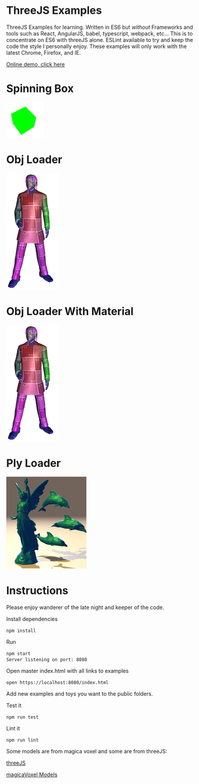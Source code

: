 ThreeJS Examples
=======

ThreeJS Examples for learning.  Written in ES6 but <i>without</i> 
Frameworks and tools such as React, AngularJS, babel, typescript,
webpack, etc...  This is to concentrate on ES6 with threeJS alone.
ESLint available to try and keep the code the style I personally enjoy.
These examples will only work with the latest Chrome, Firefox, and IE.

[Online demo, click here](https://rawgit.com/FrankHassanabad/threejs-examples-with-es6/master/public/index.html)

Spinning Box
=======

![Box](public/assets/box.png?raw=true)

Obj Loader
=======

![OBj Loader](public/assets/objloader.png?raw=true)

Obj Loader With Material
=======

![OBj Loader With Material](public/assets/objloader.png?raw=true)

Ply Loader
=======

![OBj Loader With Material](public/assets/poly.png?raw=true)

Instructions
=======

Please enjoy wanderer of the late night and keeper of the code.

Install dependencies
```
npm install
```

Run
```
npm start
Server listening on port: 8080
```

Open master index.html with all links to examples
```
open https://localhost:8080/index.html
```

Add new examples and toys you want to the public folders.

Test it
```
npm run test
```

Lint it
```
npm run lint
```

Some models are from magica voxel and some are from threeJS:

[threeJS](https://github.com/mrdoob/three.js/)

[magicaVoxel Models](https://github.com/ephtracy/voxel-model)


